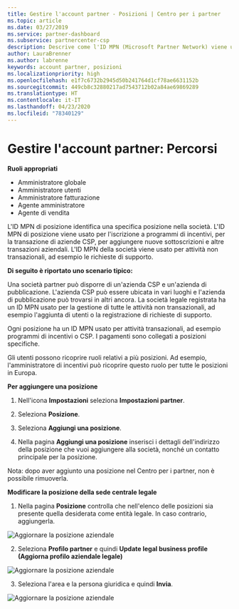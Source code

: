 ```yaml
---
title: Gestire l'account partner - Posizioni | Centro per i partner
ms.topic: article
ms.date: 03/27/2019
ms.service: partner-dashboard
ms.subservice: partnercenter-csp
description: Descrive come l'ID MPN (Microsoft Partner Network) viene usato in programmi di incentivi, aziende CSP (Cloud Solution Provider), sottoscrizioni e altre transazioni.
author: LauraBrenner
ms.author: labrenne
keywords: account partner, posizioni
ms.localizationpriority: high
ms.openlocfilehash: e1f7c6732b2945d50b241764d1cf78ae6631152b
ms.sourcegitcommit: 449cb8c32880217ad7543712b02a84ae69869289
ms.translationtype: HT
ms.contentlocale: it-IT
ms.lasthandoff: 04/23/2020
ms.locfileid: "78340129"
---
```

# <a name="manage-your-partner-account-locations"></a>Gestire l'account partner: Percorsi

**Ruoli appropriati**
-   Amministratore globale
-   Amministratore utenti
-   Amministratore fatturazione
-   Agente amministratore
-   Agente di vendita

L'ID MPN di posizione identifica una specifica posizione nella società. L'ID MPN di posizione viene usato per l'iscrizione a programmi di incentivi, per la transazione di aziende CSP, per aggiungere nuove sottoscrizioni e altre transazioni aziendali. L'ID MPN della società viene usato per attività non transazionali, ad esempio le richieste di supporto.

**Di seguito è riportato uno scenario tipico:** 

Una società partner può disporre di un'azienda CSP e un'azienda di pubblicazione. L'azienda CSP può essere ubicata in vari luoghi e l'azienda di pubblicazione può trovarsi in altri ancora. La società legale registrata ha un ID MPN usato per la gestione di tutte le attività non transazionali, ad esempio l'aggiunta di utenti o la registrazione di richieste di supporto. 

Ogni posizione ha un ID MPN usato per attività transazionali, ad esempio programmi di incentivi o CSP. I pagamenti sono collegati a posizioni specifiche.

Gli utenti possono ricoprire ruoli relativi a più posizioni. Ad esempio, l'amministratore di incentivi può ricoprire questo ruolo per tutte le posizioni in Europa.

**Per aggiungere una posizione**

1. Nell'icona **Impostazioni** seleziona **Impostazioni partner**. 

2. Seleziona **Posizione**.

3. Seleziona **Aggiungi una posizione**.  

4. Nella pagina **Aggiungi una posizione** inserisci i dettagli dell'indirizzo della posizione che vuoi aggiungere alla società, nonché un contatto principale per la posizione.

Nota: dopo aver aggiunto una posizione nel Centro per i partner, non è possibile rimuoverla.

**Modificare la posizione della sede centrale legale**

1. Nella pagina **Posizione** controlla che nell'elenco delle posizioni sia presente quella desiderata come entità legale. In caso contrario, aggiungerla.

![Aggiornare la posizione aziendale](images/updatepartnerprofile2.png)

2. Seleziona **Profilo partner** e quindi **Update legal business profile (Aggiorna profilo aziendale legale)**

![Aggiornare la posizione aziendale](images/updatepartnerprofile1.png)

3. Seleziona l'area e la persona giuridica e quindi **Invia**.

![Aggiornare la posizione aziendale](images/updatepartnerprofile3.png)

